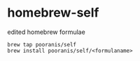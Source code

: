 # homebrew-self
edited homebrew formulae
```
brew tap pooranis/self
brew install pooranis/self/<formulaname>
```
